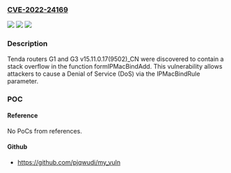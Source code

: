 ### [CVE-2022-24169](https://cve.mitre.org/cgi-bin/cvename.cgi?name=CVE-2022-24169)
![](https://img.shields.io/static/v1?label=Product&message=n%2Fa&color=blue)
![](https://img.shields.io/static/v1?label=Version&message=n%2Fa&color=blue)
![](https://img.shields.io/static/v1?label=Vulnerability&message=n%2Fa&color=brighgreen)

### Description

Tenda routers G1 and G3 v15.11.0.17(9502)_CN were discovered to contain a stack overflow in the function formIPMacBindAdd. This vulnerability allows attackers to cause a Denial of Service (DoS) via the IPMacBindRule parameter.

### POC

#### Reference
No PoCs from references.

#### Github
- https://github.com/pjqwudi/my_vuln

